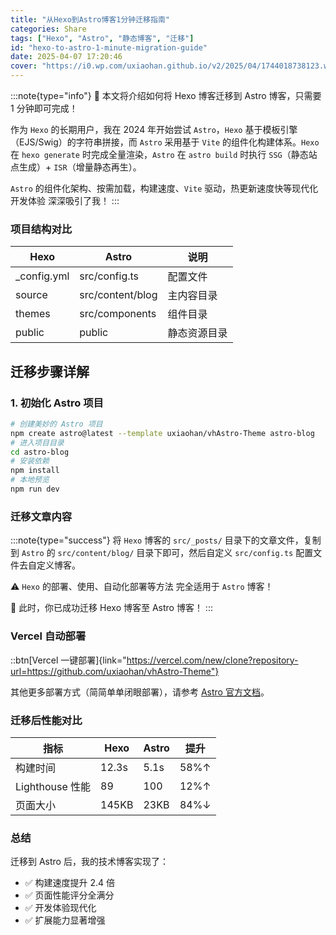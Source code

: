 ```yaml
---
title: "从Hexo到Astro博客1分钟迁移指南"
categories: Share
tags: ["Hexo", "Astro", "静态博客", "迁移"]
id: "hexo-to-astro-1-minute-migration-guide"
date: 2025-04-07 17:20:46
cover: "https://i0.wp.com/uxiaohan.github.io/v2/2025/04/1744018738123.webp"
---
```


:::note{type="info"}
🎉 本文将介绍如何将 Hexo 博客迁移到 Astro 博客，只需要 1 分钟即可完成！

作为 `Hexo` 的长期用户，我在 2024 年开始尝试 `Astro`，`Hexo` 基于模板引擎（EJS/Swig）的字符串拼接，而 `Astro` 采用基于 `Vite` 的组件化构建体系。`Hexo` 在 `hexo generate` 时完成全量渲染，`Astro` 在 `astro build` 时执行 `SSG`（静态站点生成）+ `ISR`（增量静态再生）。

`Astro` 的组件化架构、按需加载，构建速度、`Vite` 驱动，热更新速度快等现代化开发体验 深深吸引了我！
:::

### 项目结构对比

| Hexo         | Astro            | 说明         |
| ------------ | ---------------- | ------------ |
| \_config.yml | src/config.ts    | 配置文件     |
| source       | src/content/blog | 主内容目录   |
| themes       | src/components   | 组件目录     |
| public       | public           | 静态资源目录 |

## 迁移步骤详解

### 1. 初始化 Astro 项目

```bash
# 创建美妙的 Astro 项目
npm create astro@latest --template uxiaohan/vhAstro-Theme astro-blog
# 进入项目目录
cd astro-blog
# 安装依赖
npm install
# 本地预览
npm run dev
```

### 迁移文章内容

:::note{type="success"}
将 `Hexo` 博客的 `src/_posts/` 目录下的文章文件，复制到 `Astro` 的 `src/content/blog/` 目录下即可，然后自定义 `src/config.ts` 配置文件去自定义博客。

⚠️ `Hexo` 的部署、使用、自动化部署等方法 完全适用于 `Astro` 博客！

🎉 此时，你已成功迁移 Hexo 博客至 Astro 博客！
:::

### Vercel 自动部署

::btn[Vercel 一键部署]{link="https://vercel.com/new/clone?repository-url=https://github.com/uxiaohan/vhAstro-Theme"}

其他更多部署方式（简简单单闭眼部署），请参考 [Astro 官方文档](https://docs.astro.build/en/guides/integrations-guide/cloudflare/)。

### 迁移后性能对比

| 指标            | Hexo  | Astro | 提升 |
| --------------- | ----- | ----- | ---- |
| 构建时间        | 12.3s | 5.1s  | 58%↑ |
| Lighthouse 性能 | 89    | 100   | 12%↑ |
| 页面大小        | 145KB | 23KB  | 84%↓ |

### 总结

迁移到 Astro 后，我的技术博客实现了：

- ✅ 构建速度提升 2.4 倍
- ✅ 页面性能评分全满分
- ✅ 开发体验现代化
- ✅ 扩展能力显著增强
